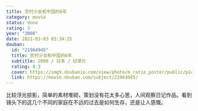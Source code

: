 ```yaml
---
title: 农村少女和中国的6年
category: movie
status: done
rating: 3
year: "2008"
date: 2021-03-03 03:34:25
douban:
  id: "21964945"
  title: 农村少女和中国的6年
  subtitle: 2008 / 日本 / 纪录片
  rating: 8.3
  cover: https://img9.doubanio.com/view/photo/m_ratio_poster/public/p2427895336.jpg
  link: https://movie.douban.com/subject/21964945/
---
```


比较浮光掠影，简单的素材堆砌，策划没有花太多心思，人间观察日记作品。看到镜头下的这几个不同的家庭在不远的过去是如何生存，还是让人感慨。
